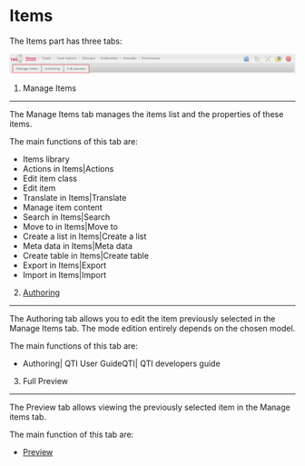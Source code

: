 <!--
parent: 'Legacy User Guide'
created_at: '2011-03-11 15:03:00'
updated_at: '2014-04-09 01:41:41'
authors:
    - 'Armando Estañol'
contributors:
    - 'Franck Gismondi'
tags:
    - 'Legacy User Guide:Items'
-->



Items
=====

The Items part has three tabs:

![](../resources/items-tabs.png)

1. Manage Items
-------------------

The Manage Items tab manages the items list and the properties of these items.

The main functions of this tab are:

-   Items library
-   Actions in Items|Actions
-   Edit item class
-   Edit item
-   Translate in Items|Translate
-   Manage item content
-   Search in Items|Search
-   Move to in Items|Move to
-   Create a list in Items|Create a list
-   Meta data in Items|Meta data
-   Create table in Items|Create table
-   Export in Items|Export
-   Import in Items|Import

2. [Authoring](../items/authoring.md)
----------------

The Authoring tab allows you to edit the item previously selected in the Manage Items tab. The mode edition entirely depends on the chosen model.

The main functions of this tab are:

-   Authoring| QTI User GuideQTI| QTI developers guide

3. Full Preview
-------------------

The Preview tab allows viewing the previously selected item in the Manage items tab.

The main function of this tab are:

-   [Preview](../items/preview.md)


